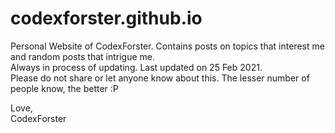 # codexforster.github.io<br>
Personal Website of CodexForster. Contains posts on topics that interest me and random posts that intrigue me. <br>
Always in process of updating. Last updated on 25 Feb 2021.<br>
Please do not share or let anyone know about this. The lesser number of people know, the better :P

Love, <br>CodexForster
